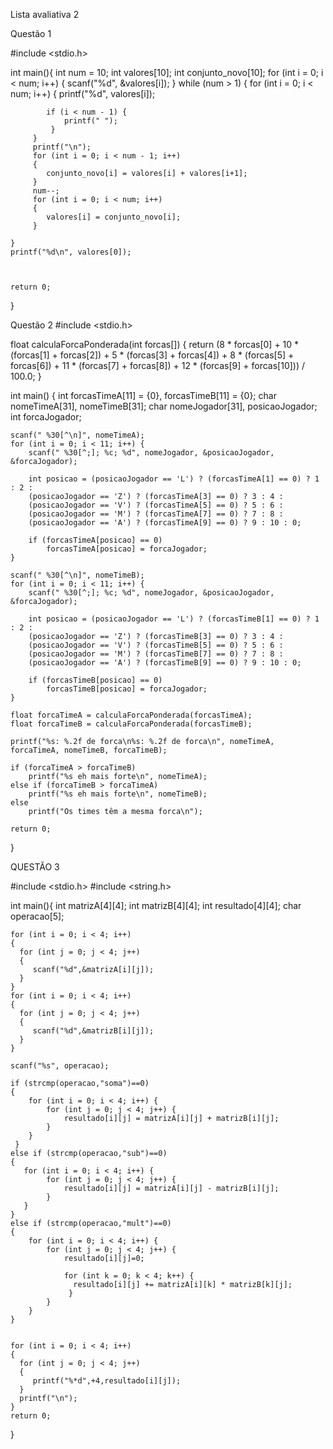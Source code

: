 Lista avaliativa 2

Questão 1

#include <stdio.h>

int main(){
    int num = 10;
    int valores[10];
    int conjunto_novo[10];
    for (int i = 0; i < num; i++) {
        scanf("%d", &valores[i]);
    }
    while (num > 1)
    {
         for (int i = 0; i < num; i++) {
            printf("%d", valores[i]);
            
            if (i < num - 1) {
                printf(" ");
             }
         }
         printf("\n");
         for (int i = 0; i < num - 1; i++)
         {
            conjunto_novo[i] = valores[i] + valores[i+1];
         }
         num--;
         for (int i = 0; i < num; i++)
         {
            valores[i] = conjunto_novo[i];
         }
         
    }
    printf("%d\n", valores[0]);
    


    return 0;
}

Questão 2
#include <stdio.h>

float calculaForcaPonderada(int forcas[]) {
    return (8 * forcas[0] + 10 * (forcas[1] + forcas[2]) + 5 * (forcas[3] + forcas[4]) + 8 * (forcas[5] + forcas[6]) + 11 * (forcas[7] + forcas[8]) + 12 * (forcas[9] + forcas[10])) / 100.0;
}

int main() {
    int forcasTimeA[11] = {0}, forcasTimeB[11] = {0};
    char nomeTimeA[31], nomeTimeB[31];
    char nomeJogador[31], posicaoJogador;
    int forcaJogador;
    
    
    scanf(" %30[^\n]", nomeTimeA);
    for (int i = 0; i < 11; i++) {
        scanf(" %30[^;]; %c; %d", nomeJogador, &posicaoJogador, &forcaJogador);

        int posicao = (posicaoJogador == 'L') ? (forcasTimeA[1] == 0) ? 1 : 2 : 
        (posicaoJogador == 'Z') ? (forcasTimeA[3] == 0) ? 3 : 4 : 
        (posicaoJogador == 'V') ? (forcasTimeA[5] == 0) ? 5 : 6 : 
        (posicaoJogador == 'M') ? (forcasTimeA[7] == 0) ? 7 : 8 : 
        (posicaoJogador == 'A') ? (forcasTimeA[9] == 0) ? 9 : 10 : 0;

        if (forcasTimeA[posicao] == 0)
            forcasTimeA[posicao] = forcaJogador;
    }

    scanf(" %30[^\n]", nomeTimeB);
    for (int i = 0; i < 11; i++) {
        scanf(" %30[^;]; %c; %d", nomeJogador, &posicaoJogador, &forcaJogador);

        int posicao = (posicaoJogador == 'L') ? (forcasTimeB[1] == 0) ? 1 : 2 : 
        (posicaoJogador == 'Z') ? (forcasTimeB[3] == 0) ? 3 : 4 : 
        (posicaoJogador == 'V') ? (forcasTimeB[5] == 0) ? 5 : 6 : 
        (posicaoJogador == 'M') ? (forcasTimeB[7] == 0) ? 7 : 8 : 
        (posicaoJogador == 'A') ? (forcasTimeB[9] == 0) ? 9 : 10 : 0;

        if (forcasTimeB[posicao] == 0)
            forcasTimeB[posicao] = forcaJogador;
    }

    float forcaTimeA = calculaForcaPonderada(forcasTimeA);
    float forcaTimeB = calculaForcaPonderada(forcasTimeB);

    printf("%s: %.2f de forca\n%s: %.2f de forca\n", nomeTimeA, forcaTimeA, nomeTimeB, forcaTimeB);

    if (forcaTimeA > forcaTimeB)
        printf("%s eh mais forte\n", nomeTimeA);
    else if (forcaTimeB > forcaTimeA)
        printf("%s eh mais forte\n", nomeTimeB);
    else
        printf("Os times têm a mesma forca\n");

    return 0;
}

QUESTÃO 3

#include <stdio.h>
#include <string.h>


int main(){
    int matrizA[4][4];
    int matrizB[4][4];
    int resultado[4][4];
    char operacao[5];
    
    for (int i = 0; i < 4; i++)
    {
      for (int j = 0; j < 4; j++)
      {
         scanf("%d",&matrizA[i][j]);
      }
    }
    for (int i = 0; i < 4; i++)
    {
      for (int j = 0; j < 4; j++)
      {
         scanf("%d",&matrizB[i][j]);
      }
    }

    scanf("%s", operacao);

    if (strcmp(operacao,"soma")==0)
    {
        for (int i = 0; i < 4; i++) {
            for (int j = 0; j < 4; j++) {
                resultado[i][j] = matrizA[i][j] + matrizB[i][j];
            }
        }
     }
    else if (strcmp(operacao,"sub")==0)
    {
       for (int i = 0; i < 4; i++) {
            for (int j = 0; j < 4; j++) {
                resultado[i][j] = matrizA[i][j] - matrizB[i][j];
            }
       }
    }
    else if (strcmp(operacao,"mult")==0)
    {
        for (int i = 0; i < 4; i++) {
            for (int j = 0; j < 4; j++) {
                resultado[i][j]=0;
                
                for (int k = 0; k < 4; k++) {
                  resultado[i][j] += matrizA[i][k] * matrizB[k][j];
                 }
            }
        }
    }
    
    
    for (int i = 0; i < 4; i++)
    {
      for (int j = 0; j < 4; j++)
      {
         printf("%*d",+4,resultado[i][j]);
      }
      printf("\n");
    }
    return 0;
}
